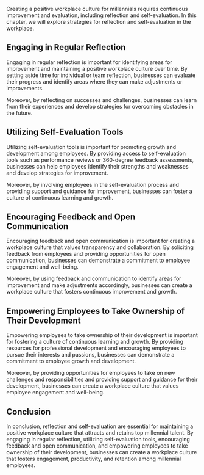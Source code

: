 
Creating a positive workplace culture for millennials requires continuous improvement and evaluation, including reflection and self-evaluation. In this chapter, we will explore strategies for reflection and self-evaluation in the workplace.

Engaging in Regular Reflection
------------------------------

Engaging in regular reflection is important for identifying areas for improvement and maintaining a positive workplace culture over time. By setting aside time for individual or team reflection, businesses can evaluate their progress and identify areas where they can make adjustments or improvements.

Moreover, by reflecting on successes and challenges, businesses can learn from their experiences and develop strategies for overcoming obstacles in the future.

Utilizing Self-Evaluation Tools
-------------------------------

Utilizing self-evaluation tools is important for promoting growth and development among employees. By providing access to self-evaluation tools such as performance reviews or 360-degree feedback assessments, businesses can help employees identify their strengths and weaknesses and develop strategies for improvement.

Moreover, by involving employees in the self-evaluation process and providing support and guidance for improvement, businesses can foster a culture of continuous learning and growth.

Encouraging Feedback and Open Communication
-------------------------------------------

Encouraging feedback and open communication is important for creating a workplace culture that values transparency and collaboration. By soliciting feedback from employees and providing opportunities for open communication, businesses can demonstrate a commitment to employee engagement and well-being.

Moreover, by using feedback and communication to identify areas for improvement and make adjustments accordingly, businesses can create a workplace culture that fosters continuous improvement and growth.

Empowering Employees to Take Ownership of Their Development
-----------------------------------------------------------

Empowering employees to take ownership of their development is important for fostering a culture of continuous learning and growth. By providing resources for professional development and encouraging employees to pursue their interests and passions, businesses can demonstrate a commitment to employee growth and development.

Moreover, by providing opportunities for employees to take on new challenges and responsibilities and providing support and guidance for their development, businesses can create a workplace culture that values employee engagement and well-being.

Conclusion
----------

In conclusion, reflection and self-evaluation are essential for maintaining a positive workplace culture that attracts and retains top millennial talent. By engaging in regular reflection, utilizing self-evaluation tools, encouraging feedback and open communication, and empowering employees to take ownership of their development, businesses can create a workplace culture that fosters engagement, productivity, and retention among millennial employees.

